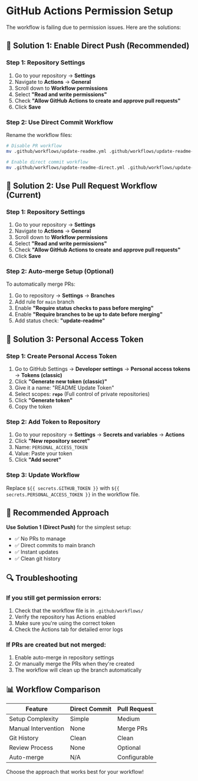 # GitHub Actions Permission Setup

The workflow is failing due to permission issues. Here are the solutions:

## 🔧 **Solution 1: Enable Direct Push (Recommended)**

### **Step 1: Repository Settings**
1. Go to your repository → **Settings**
2. Navigate to **Actions** → **General**
3. Scroll down to **Workflow permissions**
4. Select **"Read and write permissions"**
5. Check **"Allow GitHub Actions to create and approve pull requests"**
6. Click **Save**

### **Step 2: Use Direct Commit Workflow**
Rename the workflow files:
```bash
# Disable PR workflow
mv .github/workflows/update-readme.yml .github/workflows/update-readme-pr.yml.disabled

# Enable direct commit workflow
mv .github/workflows/update-readme-direct.yml .github/workflows/update-readme.yml
```

## 🔧 **Solution 2: Use Pull Request Workflow (Current)**

### **Step 1: Repository Settings**
1. Go to your repository → **Settings**
2. Navigate to **Actions** → **General**
3. Scroll down to **Workflow permissions**
4. Select **"Read and write permissions"**
5. Check **"Allow GitHub Actions to create and approve pull requests"**
6. Click **Save**

### **Step 2: Auto-merge Setup (Optional)**
To automatically merge PRs:
1. Go to repository → **Settings** → **Branches**
2. Add rule for `main` branch
3. Enable **"Require status checks to pass before merging"**
4. Enable **"Require branches to be up to date before merging"**
5. Add status check: **"update-readme"**

## 🔧 **Solution 3: Personal Access Token**

### **Step 1: Create Personal Access Token**
1. Go to GitHub Settings → **Developer settings** → **Personal access tokens** → **Tokens (classic)**
2. Click **"Generate new token (classic)"**
3. Give it a name: "README Update Token"
4. Select scopes: **`repo`** (Full control of private repositories)
5. Click **"Generate token"**
6. Copy the token

### **Step 2: Add Token to Repository**
1. Go to your repository → **Settings** → **Secrets and variables** → **Actions**
2. Click **"New repository secret"**
3. Name: `PERSONAL_ACCESS_TOKEN`
4. Value: Paste your token
5. Click **"Add secret"**

### **Step 3: Update Workflow**
Replace `${{ secrets.GITHUB_TOKEN }}` with `${{ secrets.PERSONAL_ACCESS_TOKEN }}` in the workflow file.

## 🎯 **Recommended Approach**

**Use Solution 1 (Direct Push)** for the simplest setup:
- ✅ No PRs to manage
- ✅ Direct commits to main branch
- ✅ Instant updates
- ✅ Clean git history

## 🔍 **Troubleshooting**

### **If you still get permission errors:**
1. Check that the workflow file is in `.github/workflows/`
2. Verify the repository has Actions enabled
3. Make sure you're using the correct token
4. Check the Actions tab for detailed error logs

### **If PRs are created but not merged:**
1. Enable auto-merge in repository settings
2. Or manually merge the PRs when they're created
3. The workflow will clean up the branch automatically

## 📊 **Workflow Comparison**

| Feature | Direct Commit | Pull Request |
|---------|---------------|--------------|
| Setup Complexity | Simple | Medium |
| Manual Intervention | None | Merge PRs |
| Git History | Clean | Clean |
| Review Process | None | Optional |
| Auto-merge | N/A | Configurable |

Choose the approach that works best for your workflow!
